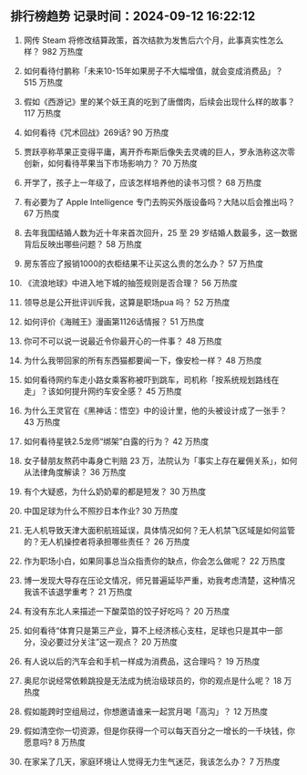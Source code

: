 
## 排行榜趋势 记录时间：2024-09-12 16:22:12
  
  1. 网传 Steam 将修改结算政策，首次结款为发售后六个月，此事真实性怎么样？ 982 万热度
    
  2. 如何看待付鹏称「未来10-15年如果房子不大幅增值，就会变成消费品」？ 515 万热度
    
  3. 假如《西游记》里的某个妖王真的吃到了唐僧肉，后续会出现什么样的故事？ 117 万热度
    
  4. 如何看待《咒术回战》269话? 90 万热度
    
  5. 贾跃亭称苹果正变得平庸，离开乔布斯后像失去灵魂的巨人，罗永浩称这次零创新，如何看待苹果当下市场影响力？ 70 万热度
    
  6. 开学了，孩子上一年级了，应该怎样培养他的读书习惯？ 68 万热度
    
  7. 有必要为了 Apple Intelligence 专门去购买外版设备吗？大陆以后会推出吗？ 67 万热度
    
  8. 去年我国结婚人数为近十年来首次回升，25 至 29 岁结婚人数最多，这一数据背后反映出哪些问题？ 58 万热度
    
  9. 房东答应了报销1000的衣柜结果不让买这么贵的怎么办？ 57 万热度
    
  10. 《流浪地球》中进入地下城的抽签规则是否合理？ 56 万热度
    
  11. 领导总是公开批评训斥我，这算是职场pua 吗？ 52 万热度
    
  12. 如何评价《海贼王》漫画第1126话情报？ 51 万热度
    
  13. 你可不可以说一说最近令你最开心的一件事？ 48 万热度
    
  14. 为什么我带回家的所有东西猫都要闻一下，像安检一样？ 48 万热度
    
  15. 如何看待网约车走小路女乘客称被吓到跳车，司机称「按系统规划路线在走」？该如何提升网约车安全感？ 45 万热度
    
  16. 为什么王灵官在《黑神话：悟空》中的设计里，他的头被设计成了一张手？ 43 万热度
    
  17. 如何看待星铁2.5龙师“绑架”白露的行为？ 42 万热度
    
  18. 女子替朋友熬药中毒身亡判赔 23 万，法院认为「事实上存在雇佣关系」，如何从法律角度解读？ 36 万热度
    
  19. 有个大疑惑，为什么奶奶辈的都是短发？ 30 万热度
    
  20. 中国足球为什么不照抄日本作业? 30 万热度
    
  21. 无人机导致天津大面积航班延误，具体情况如何？无人机禁飞区域是如何监管的？无人机操控者将承担哪些责任？ 26 万热度
    
  22. 作为职场小白，如果同事总当众指责你的缺点，你会怎么做呢？ 22 万热度
    
  23. 博一发现大导存在压论文情况，师兄普遍延毕严重，劝我考虑清楚，这种情况我该不该退学重考？ 21 万热度
    
  24. 有没有东北人来描述一下酸菜馅的饺子好吃吗？ 20 万热度
    
  25. 如何看待“体育只是第三产业，算不上经济核心支柱，足球也只是其中一部分，没必要过分关注”这一观点？ 20 万热度
    
  26. 有人说以后的汽车会和手机一样成为消费品，这合理吗？ 19 万热度
    
  27. 奥尼尔说经常依赖跳投是无法成为统治级球员的，你的观点是什么呢？ 18 万热度
    
  28. 假如能跨时空组局过，你想邀请谁来一起赏月喝「高沟」？ 12 万热度
    
  29. 假如清空你一切资源，但是你获得一个可以每天百分之一增长的一千块钱，你愿意吗? 8 万热度
    
  30. 在家呆了几天，家庭环境让人觉得无力生气迷茫，我该怎么办？ 7 万热度
    